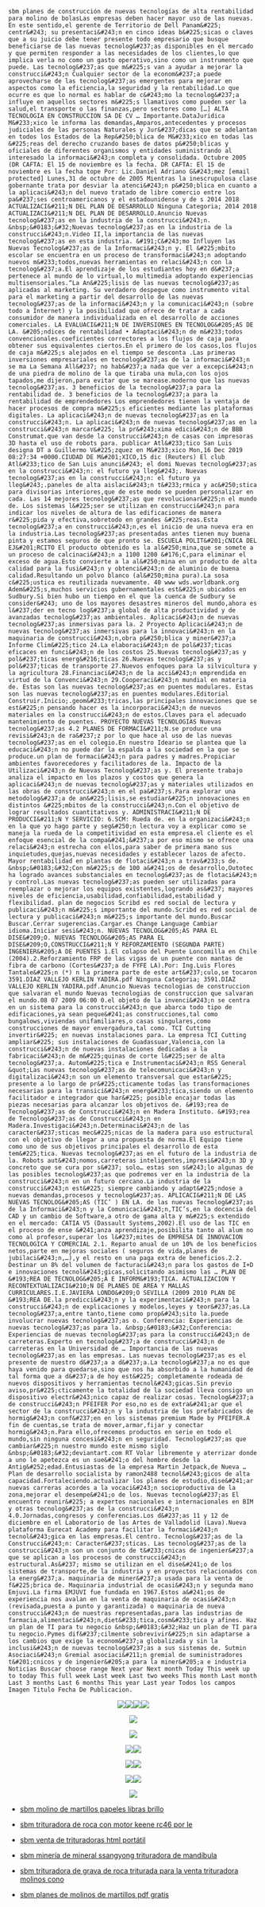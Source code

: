 
```
sbm planes de construcción de nuevas tecnologías de alta rentabilidad para molino de bolasLas empresas deben hacer mayor uso de las nuevas. En este sentido,el gerente de Territorio de Dell Panam&#225; centr&#243; su presentaci&#243;n en cinco ideas b&#225;sicas o claves que a su juicio debe tener presente todo empresario que busque beneficiarse de las nuevas tecnolog&#237;as disponibles en el mercado y que permiten responder a las necesidades de los clientes,lo que implica verla no como un gasto operativo,sino como un instrumento que puede. Las tecnolog&#237;as que m&#225;s van a ayudar a mejorar la construcci&#243;n Cualquier sector de la econom&#237;a puede aprovecharse de las tecnolog&#237;as emergentes para mejorar en aspectos como la eficiencia,la seguridad y la rentabilidad.Lo que ocurre es que lo normal es hablar de c&#243;mo la tecnolog&#237;a influye en aquellos sectores m&#225;s llamativos como pueden ser la salud,el transporte o las finanzas,pero sectores como […] ALTA TECNOLOGIA EN CONSTRUCCION SA DE CV … Importante.DataJuridica M&#233;xico le informa las demandas,Amparos,antecedentes y procesos judiciales de las personas Naturales y Jur&#237;dicas que se adelantan en todos los Estados de la Rep&#250;blica de M&#233;xico en todas las &#225;reas del derecho cruzando bases de datos p&#250;blicas y oficiales de diferentes organismos y entidades suministrando al interesado la informaci&#243;n completa y consolidada. Octubre 2005 (DR CAFTA: El 15 de noviembre es la fecha. DR CAFTA: El 15 de noviembre es la fecha tope Por: Lic.Daniel Adriano G&#243;mez [email protected] Lunes,31 de octubre de 2005 Mientras la inescrupulosa clase gobernante trata por desviar la atenci&#243;n p&#250;blica en cuanto a la aplicaci&#243;n del nuevo tratado de libre comercio entre los pa&#237;ses centroamericanos y el estadounidense y de s 2014 2018 ACTUALIZACI&#211;N DEL PLAN DE DESARROLLO Ninguna Categoria; 2014 2018 ACTUALIZACI&#211;N DEL PLAN DE DESARROLLO.Anuncio Nuevas tecnolog&#237;as en la industria de la construcci&#243;n. &nbsp;&#0183;&#32;Nuevas tecnolog&#237;as en la industria de la construcci&#243;n.Video II,la importancia de las nuevas tecnolog&#237;as en esta industria. &#191;C&#243;mo Influyen las Nuevas Tecnolog&#237;as de la Informaci&#243;n y. El &#225;mbito escolar se encuentra en un proceso de transformaci&#243;n adoptando nuevos m&#233;todos,nuevas herramientas en relaci&#243;n con la tecnolog&#237;a.El aprendizaje de los estudiantes hoy en d&#237;a pertenece al mundo de lo virtual,lo multimedia adoptando experiencias multisensoriales.“La An&#225;lisis de las nuevas tecnolog&#237;as aplicadas al marketing. Su verdadero despegue como instrumento vital para el marketing a partir del desarrollo de las nuevas tecnolog&#237;as de la informaci&#243;n y la comunicaci&#243;n (sobre todo a Internet) y la posibilidad que ofrece de tratar a cada consumidor de manera individualizada en el desarrollo de acciones comerciales. LA EVALUACI&#211;N DE INVERSIONES EN TECNOLOG&#205;AS DE LA. &#205;ndices de rentabilidad • Adaptaci&#243;n de m&#233;todos convencionales.coeficientes correctores a los flujos de caja para obtener sus equivalentes ciertos.En el primero de los casos,los flujos de caja m&#225;s alejados en el tiempo se desconta .Las primeras inversiones empresariales en tecnolog&#237;as de la informaci&#243;n se ma La Semana All&#237; no hab&#237;a nada que ver a excepci&#243;n de una piedra de molino de la que tiraba una mula,con los ojos tapados,me dijeron,para evitar que se marease.moderno que las nuevas tecnolog&#237;as. 3 beneficios de la tecnolog&#237;a para la rentabilidad de. 3 beneficios de la tecnolog&#237;a para la rentabilidad de emprendedores Los emprendedores tienen la ventaja de hacer procesos de compra m&#225;s eficientes mediante las plataformas digitales. La aplicaci&#243;n de nuevas tecnolog&#237;as en la construcci&#243;n. La aplicaci&#243;n de nuevas tecnolog&#237;as en la construcci&#243;n marcar&#225; la pr&#243;xima edici&#243;n de BBB Construmat.que van desde la construcci&#243;n de casas con impresoras 3D hasta el uso de robots para. publicar Atl&#233;tico San Luis designa DT a Guillermo V&#225;zquez en M&#233;xico Mon,16 Dec 2019 08:27:34 +0000.CIUDAD DE M&#201;XICO,15 dic (Reuters) El club Atl&#233;tico de San Luis anunci&#243; el domi Nuevas tecnolog&#237;as en la construcci&#243;n: el futuro ya lleg&#243;. Nuevas tecnolog&#237;as en la construcci&#243;n: el futuro ya lleg&#243;.paneles de alta aislaci&#243;n t&#233;rmica y ac&#250;stica para divisorias interiores,que de este modo se pueden personalizar en cada. Las 14 mejores tecnolog&#237;as que revolucionar&#225;n el mundo de. Los sistemas l&#225;ser se utilizan en construcci&#243;n para indicar los niveles de altura de las edificaciones de manera r&#225;pida y efectiva,sobretodo en grandes &#225;reas.Esta tecnolog&#237;a en construcci&#243;n,es el inicio de una nueva era en la industria.Las tecnolog&#237;as presentadas antes tienen muy buena pinta y estamos seguros de que pronto se. ESCUELA POLIT&#201;CNICA DEL EJ&#201;RCITO El producto obtenido es la al&#250;mina,que se somete a un proceso de calcinaci&#243;n a 1100 1200 &#176;C,para eliminar el exceso de agua.Esto convierte a la al&#250;mina en un producto de alta calidad para la fusi&#243;n y obtenci&#243;n de aluminio de buena calidad.Resultando un polvo blanco (al&#250;mina pura).La sosa c&#225;ustica es reutilizada nuevamente. 40 www wds.worldbank.org Adem&#225;s,muchos servicios gubernamentales est&#225;n ubicados en Sudbury.Si bien hubo un tiempo en el que la cuenca de Sudbury se consider&#243; uno de los mayores desastres mineros del mundo,ahora es l&#237;der en tecno log&#237;a global de alta productividad y de avanzadas tecnolog&#237;as ambientales. Aplicaci&#243;n de nuevas tecnolog&#237;as inmersivas para la. 2 Proyecto Aplicaci&#243;n de nuevas tecnolog&#237;as inmersivas para la innovaci&#243;n en la maquinaria de construcci&#243;n,obra p&#250;blica y miner&#237;a Informe Clim&#225;tico 24.La elaboraci&#243;n de pol&#237;ticas eficaces en funci&#243;n de los costos 25.Nuevas tecnolog&#237;as y pol&#237;ticas energ&#216;ticas 26.Nuevas tecnolog&#237;as y pol&#237;ticas de transporte 27.Nuevos enfoques para la silvicultura y la agricultura 28.Financiaci&#243;n de la acci&#243;n emprendida en virtud de la Convenci&#243;n 29.Cooperaci&#243;n mundial en materia de. Estas son las nuevas tecnolog&#237;as en puentes modulares. Estas son las nuevas tecnolog&#237;as en puentes modulares.Editorial Construir.Inicio;.geom&#233;tricas,las principales innovaciones que se est&#225;n pensando hacer es la incorporaci&#243;n de nuevos materiales en la construcci&#243;n de estos.Claves para el adecuado mantenimiento de puentes. PROYECTO NUEVAS TECNOLOGIAS Nuevas tecnolog&#237;as 4.2 PLANES DE FORMACI&#211;N.se produce una revisi&#243;n de ra&#237;z por lo que hace al uso de las nuevas tecnolog&#237;as en el colegio.En nuestro Ideario se plantea que la educaci&#243;n no puede dar la espalda a la sociedad en la que se produce.un plan de formaci&#243;n para padres y madres.Propiciar ambientes favorecedores y facilitadores de la. Impacto de la Utilizaci&#243;n de Nuevas Tecnolog&#237;as y. El presente trabajo analiza el impacto en los plazos y costos que genera la aplicaci&#243;n de nuevas tecnolog&#237;as y materiales utilizados en las obras de construcci&#243;n en el pa&#237;s.Para explorar una metodolog&#237;a de an&#225;lisis,se estudiar&#225;n innovaciones en distintos &#225;mbitos de la construcci&#243;n.Con el objetivo de lograr resultados cuantitativos y. ADMINISTRACI&#211;N DE PRODUCCI&#211;N Y SERVICIO: 6.SCM: Rueda de. en la organizaci&#243;n en la que yo hago parte y seg&#250;n lectura voy a explicar como se maneja la rueda de la competitividad en esta empresa.el cliente es el enfoque esencial de la compa&#241;&#237;a por eso mismo se ofrece una relaci&#243;n estrecha con ellos,para saber de primera mano sus inquietudes,quejas,nuevas necesidades y establecer lazos de afecto. Mayor rentabilidad en plantas de flotaci&#243;n a trav&#233;s de. &nbsp;&#0183;&#32;Con m&#225;s de 100 a&#241;os de desarrollo,Outotec ha logrado avances substanciales en tecnolog&#237;as de flotaci&#243;n y control.Las nuevas tecnolog&#237;as pueden ser utilizadas para reemplazar o mejorar los equipos existentes,logrando as&#237; mayores niveles de eficiencia,usabilidad,confiabilidad,estabilidad y flexibilidad. plan de negocios Scribd es red social de lectura y publicaci&#243;n m&#225;s importante del mundo.Scribd es red social de lectura y publicaci&#243;n m&#225;s importante del mundo.Buscar Buscar.Cerrar sugerencias.Cargar.es Change Language Cambiar idioma.Iniciar sesi&#243;n. NUEVAS TECNOLOG&#205;AS PARA EL DISE&#209;O. NUEVAS TECNOLOG&#205;AS PARA EL DISE&#209;O,CONSTRUCCI&#211;N Y REFORZAMIENTO (SEGUNDA PARTE) INGENIER&#205;A DE PUENTES 1.El colapso del Puente Loncomilla en Chile (2004).2.Reforzamiento FRP de las vigas de un puente con mantas de fibra de carbono (Cortes&#237;a de FYFE LA).Por: Ing.Luis Flores Tantale&#225;n (*) n la primera parte de este art&#237;culo,se tocaron 3591.DIAZ VALLEJO KERLIN YADIRA.pdf Ninguna Categoria; 3591.DIAZ VALLEJO KERLIN YADIRA.pdf.Anuncio Nuevas tecnologias de construccion que salvaran el mundo Nuevas tecnologias de construccion que salvaran el mundo.08 07 2009 06:00 0.el objeto de la invenci&#243;n se centra en un sistema para la construcci&#243;n que abarca todo tipo de edificaciones,ya sean peque&#241;as construcciones,tal como bungalows,viviendas unifamiliares,o casas singulares,como construcciones de mayor envergadura,tal como. TCI Cutting invertir&#225; en nuevas instalaciones para. La empresa TCI Cutting ampliar&#225; sus instalaciones de Guadassuar,Valencia,con la construcci&#243;n de nuevas instalaciones dedicadas a la fabricaci&#243;n de m&#225;quinas de corte l&#225;ser de alta tecnolog&#237;a. Autom&#225;tica e Instrumentaci&#243;n RSS General &quot;Las nuevas tecnolog&#237;as de telecomunicaci&#243;n y digitalizaci&#243;n son un elemento transversal que estar&#225; presente a lo largo de pr&#225;cticamente todas las transformaciones necesarias para la transici&#243;n energ&#233;tica,siendo un elemento facilitador e integrador que har&#225; posible encajar todas las piezas necesarias para alcanzar los objetivos de. &#193;rea de Tecnolog&#237;as de Construcci&#243;n en Madera Instituto. &#193;rea de Tecnolog&#237;as de Construcci&#243;n en Madera.Investigaci&#243;n.Determinaci&#243;n de las caracter&#237;sticas mec&#225;nicas de la madera para uso estructural con el objetivo de llegar a una propuesta de norma.El Equipo tiene como uno de sus objetivos principales el desarrollo de esta tem&#225;tica. Nuevas tecnolog&#237;as en el futuro de la industria de la. Robots aut&#243;nomos,carreteras inteligentes,impresi&#243;n 3D y concreto que se cura por s&#237; solo… estas son s&#243;lo algunas de las posibles tecnolog&#237;as que podremos ver en la industria de la construcci&#243;n en un futuro cercano.La industria de la construcci&#243;n est&#225; siempre cambiando y adapt&#225;ndose a nuevas demandas,procesos y tecnolog&#237;as. APLICACI&#211;N DE LAS NUEVAS TECNOLOG&#205;AS (TIC’ ) EN LA. de las nuevas Tecnolog&#237;as de la Informaci&#243;n y la Comunicaci&#243;n,TIC’s,en la docencia del CAD y un cambio de Software,a otro de gama alta y m&#225;s extendido en el mercado: CATIA V5 (Dassault Systems,2002).El uso de las TIC en el proceso de ense &#241;anza aprendizaje,posibilita tanto al alum no como al profesor,superar los l&#237;mites de EMPRESA DE INNOVACION TECNOLOGICA Y COMERCIAL 2.1. Reparto anual de un 10% de los beneficios netos,parte en mejoras sociales ( seguros de vida,planes de jubilaci&#243;n,…),y el resto en una paga extra de beneficios.2.2. Destinar un 8% del volumen de facturaci&#243;n para los gastos de I+D e innovaciones tecnol&#243;gicas,solicitando asimismo las … PLAN DE &#193;REA DE TECNOLOG&#205;A E INFORM&#193;TICA. ACTUALIZACION Y RECONTEXTUALIZACI&#210;N DE PLANES DE AREA Y MALLAS CURRICULARES.I.E.JAVIERA LONDO&#209;O SEVILLA (2009 2010 PLAN DE &#193;REA DE.la predicci&#243;n y la experimentaci&#243;n para la construcci&#243;n de explicaciones y modelos,leyes y teor&#237;as.La tecnolog&#237;a,entre tanto,tiene como prop&#243;sito la.puede involucrar nuevas tecnolog&#237;as o. Conferencia: Experiencias de nuevas tecnolog&#237;as para la. &nbsp;&#0183;&#32;Conferencia: Experiencias de nuevas tecnolog&#237;as para la construcci&#243;n de carreteras.Experto en tecnolog&#237;a de construcci&#243;n de carreteras en la Universidad de … Importancia de las nuevas tecnolog&#237;as en las empresas. Las nuevas tecnolog&#237;as es el presente de nuestro d&#237;a a d&#237;a.La tecnolog&#237;a no es que haya venido para quedarse,sino que nos ha absorbido a la humanidad de tal forma que a d&#237;a de hoy est&#225; completamente rodeada de nuevos dispositivos y herramientas tecnol&#243;gicas.Sin previo aviso,pr&#225;cticamente la totalidad de la sociedad lleva consigo un dispositivo electr&#243;nico capaz de realizar cosas. Tecnolog&#237;a de construcci&#243;n PFEIFER Por eso,no es de extra&#241;ar que el sector de la construcci&#243;n y la industria de los prefabricados de hormig&#243;n conf&#237;en en los sistemas premium Made by PFEIFER.A fin de cuentas,se trata de mover,armar,fijar y conectar hormig&#243;n.Para ello,ofrecemos productos en serie en todo el mundo,sin ninguna concesi&#243;n en seguridad. Tecnolog&#237;as que cambiar&#225;n nuestro mundo este mismo siglo &nbsp;&#0183;&#32;deviantart.com RT Volar libremente y aterrizar donde a uno le apetezca es un sue&#241;o del hombre desde la Antig&#252;edad.Entusiastas de la empresa Martin Jetpack,de Nueva … Plan de desarrollo socialista by ramon2488 tecnol&#243;gicos de alta capacidad.Fortaleciendo.actualizar los planes de estudio,dise&#241;ar nuevas carreras acordes a la vocaci&#243;n socioproductiva de la zona,mejorar el desempe&#241;o de los. Nuevas tecnolog&#237;as El encuentro reunir&#225; a expertos nacionales e internacionales en BIM y otras tecnolog&#237;as de la construcci&#243;n 4.0.Jornadas,congresos y conferencias.Los d&#237;as 11 y 12 de diciembre en el Laboratorio de las Artes de Valladolid (Lava).Nueva plataforma Eurecat Academy para facilitar la formaci&#243;n tecnol&#243;gica en las empresas.El centro. Tecnolog&#237;as de la Construcci&#243;n: Caracter&#237;sticas. Las tecnolog&#237;as de la construcci&#243;n son un conjunto de t&#233;cnicas de ingenier&#237;a que se aplican a los procesos de construcci&#243;n estructural.As&#237; mismo se utilizan en el dise&#241;o de los sistemas de transporte,de la industria y en proyectos relacionados con la energ&#237;a. maquinaria de miner&#237;a usada para la venta de f&#225;brica de. Maquinaria industrial de ocasi&#243;n y segunda mano Emjuvi.La firma EMJUVI fue fundada en 1967.Estos a&#241;os de experiencia nos avalan en la venta de maquinaria de ocasi&#243;n (revisada,puesta a punto y garantizada) o maquinaria de nueva construcci&#243;n de nuestras representadas,para las industrias de farmacia,alimentaci&#243;n,diet&#233;tica,cosm&#233;tica y afines. Haz un plan de TI para tu negocio &nbsp;&#0183;&#32;Haz un plan de TI para tu negocio.Pymes dif&#237;cilmente sobrevivir&#225;n sin adaptarse a los cambios que exige la econom&#237;a globalizada y sin la inclusi&#243;n de nuevas tecnolog&#237;as a sus sistemas de. Sutmin Asociaci&#243;n Gremial asociaci&#211;n gremial de suministradores t&#201;cnicos y de ingenier&#205;a para la miner&#205;a e industria Noticias Buscar choose range Next year Next month Today This week up to today This full week Last week Last two weeks This month Last month Last 3 months Last 6 months This year Last year Todos los campos Imagen Titulo Fecha De Publicacion. 
```

<div align="center">

<a href="https://es-mill.shibang-china.com/github&k=sbm+planes+de+construcci%C3%B3n+de+nuevas+tecnolog%C3%ADas+de+alta+rentabilidad+para+molino+de+bolas"><img src="https://static.shibang-china.com/es/mill/index.jpg"></a><a href="https://es-mill.shibang-china.com/materials.htmlgithub&k=sbm+planes+de+construcci%C3%B3n+de+nuevas+tecnolog%C3%ADas+de+alta+rentabilidad+para+molino+de+bolas"><img src="https://static.shibang-china.com/es/mill/materials.jpg"></a><a href="https://es-mill.shibang-china.com/about.htmlgithub&k=sbm+planes+de+construcci%C3%B3n+de+nuevas+tecnolog%C3%ADas+de+alta+rentabilidad+para+molino+de+bolas"><img src="https://static.shibang-china.com/es/mill/about.jpg"></a><a href="https://es-mill.shibang-china.com/contact.htmlgithub&k=sbm+planes+de+construcci%C3%B3n+de+nuevas+tecnolog%C3%ADas+de+alta+rentabilidad+para+molino+de+bolas"><img src="https://static.shibang-china.com/es/mill/contact.jpg"></a>

<a href="https://es-mill.shibang-china.com/github&k=sbm+planes+de+construcci%C3%B3n+de+nuevas+tecnolog%C3%ADas+de+alta+rentabilidad+para+molino+de+bolas"><img src="https://static.shibang-china.com/es/mill/banner.jpg"></a>

<a href="https://swt.shibang-china.com/github&k=sbm+planes+de+construcci%C3%B3n+de+nuevas+tecnolog%C3%ADas+de+alta+rentabilidad+para+molino+de+bolas"><img src="https://static.shibang-china.com/es/mill/chat.jpg"></a>

<a href="https://es-mill.shibang-china.com/products/vertical-roller-mill.htmlgithub&k=sbm+planes+de+construcci%C3%B3n+de+nuevas+tecnolog%C3%ADas+de+alta+rentabilidad+para+molino+de+bolas"><img src="https://static.shibang-china.com/es/mill/vertical.jpg"></a><a href="https://es-mill.shibang-china.com/products/raymond-mill.htmlgithub&k=sbm+planes+de+construcci%C3%B3n+de+nuevas+tecnolog%C3%ADas+de+alta+rentabilidad+para+molino+de+bolas"><img src="https://static.shibang-china.com/es/mill/raymond.jpg"></a>

<a href="https://es-mill.shibang-china.com/products/ultrafine-grinding-mill.htmlgithub&k=sbm+planes+de+construcci%C3%B3n+de+nuevas+tecnolog%C3%ADas+de+alta+rentabilidad+para+molino+de+bolas"><img src="https://static.shibang-china.com/es/mill/ultrafine.jpg"></a><a href="https://es-mill.shibang-china.com/products/trapezium-grinding-mill.htmlgithub&k=sbm+planes+de+construcci%C3%B3n+de+nuevas+tecnolog%C3%ADas+de+alta+rentabilidad+para+molino+de+bolas"><img src="https://static.shibang-china.com/es/mill/trapezium.jpg"></a>

<a href="https://es-mill.shibang-china.com/products/ball-mill.htmlgithub&k=sbm+planes+de+construcci%C3%B3n+de+nuevas+tecnolog%C3%ADas+de+alta+rentabilidad+para+molino+de+bolas"><img src="https://static.shibang-china.com/es/mill/ball.jpg"></a><a href="https://es-mill.shibang-china.com/products/hammer-mill.htmlgithub&k=sbm+planes+de+construcci%C3%B3n+de+nuevas+tecnolog%C3%ADas+de+alta+rentabilidad+para+molino+de+bolas"><img src="https://static.shibang-china.com/es/mill/hammer.jpg"></a>

<a href="https://swt.shibang-china.com/github&k=sbm+planes+de+construcci%C3%B3n+de+nuevas+tecnolog%C3%ADas+de+alta+rentabilidad+para+molino+de+bolas"><img src="https://static.shibang-china.com/es/mill/case.jpg"></a>

</div>


* [sbm molino de martillos papeles libras brillo](sbm%20molino%20de%20martillos%20papeles%20libras%20brillo.md)

* [sbm trituradora de roca con motor keene rc46 por le](sbm%20trituradora%20de%20roca%20con%20motor%20keene%20rc46%20por%20le.md)

* [sbm venta de trituradoras html portátil](sbm%20venta%20de%20trituradoras%20html%20port%C3%A1til.md)

* [sbm minería de mineral ssangyong trituradora de mandíbula](sbm%20miner%C3%ADa%20de%20mineral%20ssangyong%20trituradora%20de%20mand%C3%ADbula.md)

* [sbm trituradora de grava de roca triturada para la venta trituradora molinos cono](sbm%20trituradora%20de%20grava%20de%20roca%20triturada%20para%20la%20venta%20trituradora%20molinos%20cono.md)

* [sbm planes de molinos de martillos pdf gratis](sbm%20planes%20de%20molinos%20de%20martillos%20pdf%20gratis.md)